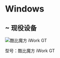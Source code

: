 # Windows

##  现役设备

![酷比魔方 iWork GT](https://www.51cube.com/wp-content/uploads/2022/01/1662516465-iWorkGT-thum.png)

型号：酷比魔方 iWork GT
